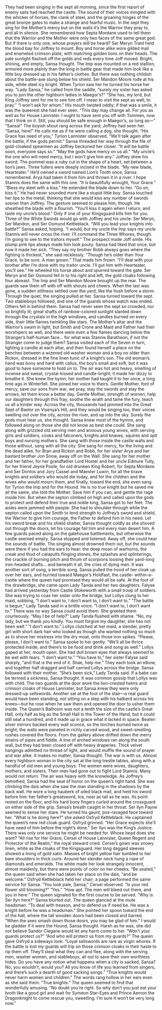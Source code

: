 They had been singing in the sept all morning, since the first report of enemy sails had reached the castle. The sound of their voices mingled with the whicker of horses, the clank of steel, and the groaning hinges of the great bronze gates to make a strange and fearful music. In the sept they sing for the Mother’s mercy but on the walls it’s the Warrior they pray to, and all in silence. She remembered how Septa Mordane used to tell them that the Warrior and the Mother were only two faces of the same great god. But if there is only one, whose prayers will be heard? Ser Meryn Trant held the blood bay for Joffrey to mount. Boy and horse alike wore gilded mail and enameled crimson plate, with matching golden lions on their heads. The pale sunlight flashed off the golds and reds every time Joff moved. Bright, shining, and empty, Sansa thought.
The Imp was mounted on a red stallion, armored more plainly than the king in battle gear that made him look like a little boy dressed up in his father’s clothes. But there was nothing childish about the battle-axe slung below his shield. Ser Mandon Moore rode at his side, white steel icy bright.
When Tyrion saw her he turned his horse her way. “Lady Sansa,” he called from the saddle, “surely my sister has asked you to join the other highborn ladies in Maegor’s?”
“She has, my lord, but King Joffrey sent for me to see him off. I mean to visit the sept as well, to pray.”
“I won’t ask for whom.” His mouth twisted oddly; if that was a smile, it was the queerest she had ever seen. “This day may change all. For you as well as for House Lannister. I ought to have sent you off with Tommen, now that I think on it. Still, you should be safe enough in Maegor’s, so long as—”
“Sansa!” The boyish shout rang across the yard; Joffrey had seen her.
“Sansa, here!”
He calls me as if he were calling a dog, she thought.
“His Grace has need of you,” Tyrion Lannister observed. “We’ll talk again after the battle, if the gods permit.”
Sansa threaded her way through the file of gold-cloaked spearmen as Joffrey beckoned her closer. “It will be battle soon, everyone says so.”
“May the gods have mercy on us all.”
“My uncle’s the one who will need mercy, but I won’t give him any.”
Joffrey drew his sword. The pommel was a ruby cut in the shape of a heart, set between a lion’s jaws. Three fullers were deeply incised in the blade.
“My new blade, Hearteater.”
He’d owned a sword named Lion’s Tooth once, Sansa remembered.
Arya had taken it from him and thrown it in a river. I hope Stannis does the same with this one. “It is beautifully wrought, Your Grace.”
“Bless my steel with a kiss.” He extended the blade down to her. “Go on, kiss it.”
He had never sounded more like a stupid little boy. Sansa touched her lips to the metal, thinking that she would kiss any number of swords sooner than Joffrey. The gesture seemed to please him, though. He sheathed the blade with a flourish. “You’ll kiss it again when I return, and taste my uncle’s blood.”
Only if one of your Kingsguard kills him for you. Three of the White Swords would go with Joffrey and his uncle: Ser Meryn, Ser Mandon, and Ser Osmund Kettleblack. “Will you lead your knights into battle?” Sansa asked, hoping.
“I would, but my uncle the Imp says my uncle Stannis will never cross the river. I’ll command the Three Whores, though. I’m going to see to the traitors myself.” The prospect made Joff smile. His plump pink lips always made him look pouty. Sansa had liked that once, but now it made her sick.
“They say my brother Robb always goes where the fighting is thickest,” she said recklessly. “Though he’s older than Your Grace, to be sure. A man grown.”
That made him frown. “I’ll deal with your brother after I’m done with my traitor uncle. I’ll gut him with Hearteater, you’ll see.” He wheeled his horse about and spurred toward the gate. Ser Meryn and Ser Osmund fell in to his right and left, the gold cloaks following four abreast. The Imp and Ser Mandon Moore brought up the rear. The guards saw them off with off with shouts and cheers. When the last was gone, a sudden stillness settled over the yard, like the hush before a storm.
Through the quiet, the singing pulled at her. Sansa turned toward the sept. Two stableboys followed, and one of the guards whose watch was ended. Others fell in behind them.
Sansa had never seen the sept so crowded, nor so brightly lit; great shafts of rainbow-colored sunlight slanted down through the crystals in the high windows, and candles burned on every side, their little flames twinkling like stars. The Mother’s altar and the Warrior’s swam in light, but Smith and Crone and Maid and Father had their worshipers as well, and there were even a few flames dancing below the Stranger’s half-human face… for what was Stannis Baratheon, if not the Stranger come to judge them? Sansa visited each of the Seven in turn, lighting a candle at each altar, and then found herself a place on the benches between a wizened old washer woman and a boy no older than Rickon, dressed in the fine linen tunic of a knight’s son. The old woman’s hand was bony and hard with callus, the boy’s small and soft, but it was good to have someone to hold on to. The air was hot and heavy, smelling of incense and sweat, crystal-kissed and candle-bright; it made her dizzy to breathe it.
She knew the hymn; her mother had taught it to her once, a long time ago in Winterfell. She joined her voice to theirs.
Gentle Mother, font of mercy, save our sons from war, we pray, stay the swords and stay the arrows, let them know a better day.
Gentle Mother, strength of women, help our daughters through this fray, soothe the wrath and tame the fury, teach us all a kinder way.
Across the city, thousands had jammed into the Great Sept of Baelor on Visenya’s Hill, and they would be singing too, their voices swelling out over the city, across the river, and up into the sky. Surely the gods must hear us, she thought.
Sansa knew most of the hymns, and followed along on those she did not know as best she could. She sang along with grizzled old serving men and anxious young wives, with serving girls and soldiers, cooks and falconers, knights and knaves, squires and spit boys and nursing mothers.
She sang with those inside the castle walls and those without, sang with all the city. She sang for mercy, for the living and the dead alike, for Bran and Rickon and Robb, for her sister Arya and her bastard brother Jon Snow, away off on the Wall. She sang for her mother and her father, for her grandfather Lord Hoster and her uncle Edmure Tully, for her friend Jeyne Poole, for old drunken King Robert, for Septa Mordane and Ser Dontos and Jory Cassel and Maester Luwin, for all the brave knights and soldiers who would die today, and for the children and the wives who would mourn them, and finally, toward the end, she even sang for Tyrion the Imp and for the Hound. He is no true knight but he saved me all the same, she told the Mother. Save him if you can, and gentle the rage inside him.
But when the septon climbed on high and called upon the gods to protect and defend their true and noble king, Sansa got to her feet. The aisles were jammed with people. She had to shoulder through while the septon called upon the Smith to lend strength to Joffrey’s sword and shield, the Warrior to give him courage, the Father to defend him in his need. Let his sword break and his shield shatter, Sansa thought coldly as she shoved out through the doors, let his courage fail him and every man desert him.
A few guards paced along on the gatehouse battlements, but otherwise the castle seemed empty. Sansa stopped and listened. Away off, she could hear the sounds of battle. The singing almost drowned them out, but the sounds were there if you had the ears to hear: the deep moan of warhorns, the creak and thud of catapults flinging stones, the splashes and splinterings, the crackle of burning pitch and thrum of scorpions loosing their yard-long iron-headed shafts… and beneath it all, the cries of dying men.
It was another sort of song, a terrible song. Sansa pulled the hood of her cloak up over her ears, and hurried toward Maegor’s Holdfast, the castle- within-a-castle where the queen had promised they would all be safe. At the foot of the drawbridge, she came upon Lady Tanda and her two daughters.
Falyse had arrived yesterday from Castle Stokeworth with a small troop of soldiers. She was trying to coax her sister onto the bridge, but Lollys clung to her maid, sobbing, “I don’t want to, I don’t want to, I don’t want to.”
“The battle is begun,” Lady Tanda said in a brittle voice.
“I don’t want to, I don’t want to.”
There was no way Sansa could avoid them. She greeted them courteously. “May I be of help?”
Lady Tanda flushed with shame. “No, my lady, but we thank you kindly. You must forgive my daughter, she has not been well.”
“I don’t want to.” Lollys clutched at her maid, a slender, pretty girl with short dark hair who looked as though she wanted nothing so much as to shove her mistress into the dry moat, onto those iron spikes. “Please, please, I don’t want to.”
Sansa spoke to her gently. “We’ll all be thrice protected inside, and there’s to be food and drink and song as well.”
Lollys gaped at her, mouth open. She had dull brown eyes that always seemed to be wet with tears. “I don’t want to.”
“You have to,” her sister Falyse said sharply, “and that is the end of it.
Shae, help me.” They each took an elbow, and together half dragged and half carried Lollys across the bridge. Sansa followed with their mother.
“She’s been sick,” Lady Tanda said. If a babe can be termed a sickness, Sansa thought. It was common gossip that Lollys was with child.
The two guards at the door wore the lion-crested helms and crimson cloaks of House Lannister, but Sansa knew they were only dressed-up sellswords. Another sat at the foot of the stair—a real guard would have been standing, not sitting on a step with his halberd across his knees—but he rose when he saw them and opened the door to usher them inside.
The Queen’s Ballroom was not a tenth the size of the castle’s Great Hall, only half as big as the Small Hall in the Tower of the Hand, but it could still seat a hundred, and it made up in grace what it lacked in space.
Beaten silver mirrors backed every wall sconce, so the torches burned twice as bright; the walls were paneled in richly carved wood, and sweet-smelling rushes covered the floors. From the gallery above drifted down the merry strains of pipes and fiddle. A line of arched windows ran along the south wall, but they had been closed off with heavy draperies. Thick velvet hangings admitted no thread of light, and would muffle the sound of prayer and war alike. It makes no matter, Sansa thought. The war is with us.
Almost every highborn woman in the city sat at the long trestle tables, along with a handful of old men and young boys. The women were wives, daughters, mothers, and sisters. Their men had gone out to fight Lord Stannis. Many would not return. The air was heavy with the knowledge. As Joffrey’s betrothed, Sansa had the seat of honor on the queen’s right hand.
She was climbing the dais when she saw the man standing in the shadows by the back wall. He wore a long hauberk of oiled black mail, and held his sword before him: her father’s greatsword, Ice, near as tall as he was. Its point rested on the floor, and his hard bony fingers curled around the crossguard on either side of the grip. Sansa’s breath caught in her throat. Ser Ilyn Payne seemed to sense her stare. He turned his gaunt, pox-ravaged face toward her.
“What is he doing here?” she asked Osfryd Kettleblack. He captained the queen’s new red cloak guard.
Osfryd grinned. “Her Grace expects she’ll have need of him before the night’s done.”
Ser Ilyn was the King’s Justice. There was only one service he might be needed for. Whose head does she want? “All rise for Her Grace, Cersei of House Lannister, Queen Regent and Protector of the Realm,” the royal steward cried.
Cersei’s gown was snowy linen, white as the cloaks of the Kingsguard.
Her long dagged sleeves showed a lining of gold satin. Masses of bright yellow hair tumbled to her bare shoulders in thick curls. Around her slender neck hung a rope of diamonds and emeralds. The white made her look strangely innocent, almost maidenly, but there were points of color on her cheeks.
“Be seated,” the queen said when she had taken her place on the dais, “and be welcome.” Osfryd Kettleblack held her chair; a page performed the same service for Sansa. “You look pale, Sansa,” Cersei observed. “Is your red flower still blooming?”
“Yes.”
“How apt. The men will bleed out there, and you in here.” The queen signaled for the first course to be served.
“Why is Ser Ilyn here?” Sansa blurted out.
The queen glanced at the mute headsman. “To deal with treason, and to defend us if need be. He was a knight before he was a headsman.” She pointed her spoon toward the end of the hall, where the tall wooden doors had been closed and barred. “When the axes smash down those doors, you may be glad of him.”
I would be gladder if it were the Hound, Sansa thought. Harsh as he was, she did not believe Sandor Clegane would let any harm come to her.
“Won’t your guards protect us?”
“And who will protect us from my guards?” The queen gave Osfryd a sideways look. “Loyal sellswords are rare as virgin whores. If the battle is lost my guards will trip on those crimson cloaks in their haste to rip them off. They’ll steal what they can and flee, along with the serving men, washer women, and stableboys, all out to save their own worthless hides.
Do you have any notion what happens when a city is sacked, Sansa? No, you wouldn’t, would you? All you know of life you learned from singers, and there’s such a dearth of good sacking songs.”
“True knights would never harm women and children.” The words rang hollow in her ears even as she said them.
“True knights.” The queen seemed to find that wonderfully amusing.
“No doubt you’re right. So why don’t you just eat your broth like a good girl and wait for Symeon Star-Eyes and Prince Aemon the Dragonknight to come rescue you, sweetling. I’m sure it won’t be very long now.”
